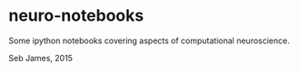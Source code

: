 # neuro-notebooks

Some ipython notebooks covering aspects of computational neuroscience.

Seb James, 2015
